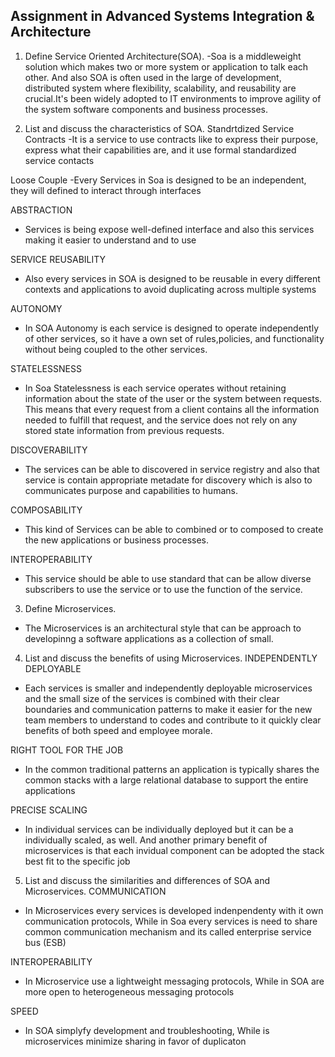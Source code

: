 ## Assignment in Advanced Systems Integration & Architecture
1. Define Service Oriented Architecture(SOA).
-Soa is a middleweight solution which makes two or more system or application to talk each other.
And also SOA is often used in the large of development, distributed system where flexibility, scalability,
and reusability are crucial.It's been widely adopted to IT environments to improve agility of the system
software components and business processes.

2. List and discuss the characteristics of SOA.
Standrtdized Service Contracts
-It is a service to use contracts like to express their purpose,
express what their capabilities are, and it use formal standardized service contacts

Loose Couple
-Every Services in Soa is designed to be an independent, they will defined to interact through interfaces

ABSTRACTION
- Services is being expose well-defined interface and also this services making it easier to understand and to use

SERVICE REUSABILITY 
- Also every services in SOA is designed to be reusable in every different contexts and applications to avoid
duplicating across multiple systems

AUTONOMY
- In SOA Autonomy is each service is designed to operate independently of other services, so it have a own set of
rules,policies, and functionality without being coupled to the other services.

STATELESSNESS
- In Soa Statelessness is each service operates without retaining information about the state of the user or the system between requests. This means that every request from a client contains all the information needed to fulfill that request, and the service does not rely on any stored state information from previous requests.

DISCOVERABILITY
- The services can be able to discovered in service registry and also that service is contain appropriate metadate
for discovery which is also to communicates purpose and capabilities to humans.

COMPOSABILITY
- This kind of Services can be able to combined or to composed to create the new applications or business processes.

INTEROPERABILITY
- This service should be able to use standard that can be allow diverse subscribers to use the service or to use the function of the service.

3. Define Microservices.
- The Microservices is an architectural style that can be approach to developinng a software applications
as a collection of small.

4. List and discuss the benefits of using Microservices.
INDEPENDENTLY DEPLOYABLE
- Each services is smaller and independently deployable microservices and the small size of the services is combined with their clear boundaries and communication patterns to make it easier for the new team members to 
understand to codes and contribute to it quickly clear benefits of both speed and employee morale.

RIGHT TOOL FOR THE JOB
- In the common traditional patterns an application is typically shares the common stacks with a large relational database to support the entire applications

PRECISE SCALING
- In individual services can be individually deployed but it can be a individually scaled, as well. And another primary benefit of microservices is that each invidual component can be adopted the stack best fit to the specific job

5. List and discuss the similarities and differences of SOA and Microservices.
COMMUNICATION
- In Microservices every services is developed indenpendenty with it own communication protocols, While in Soa every services is need to share common communication mechanism and its called enterprise service bus (ESB)

INTEROPERABILITY
- In Microservice use a lightweight messaging protocols, While in SOA are more open to heterogeneous messaging protocols

SPEED
- In SOA simplyfy development and troubleshooting, While is microservices minimize sharing in favor of duplicaton
